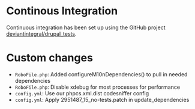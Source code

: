 # Continous Integration

Continuous integration has been set up using the GitHub project
[deviantintegral/drupal_tests](https://github.com/deviantintegral/drupal_tests).

# Custom changes

* `RoboFile.php`: Added configureM10nDependencies() to pull in needed dependencies
* `RoboFile.php`: Disable xdebug for most processes for performance
* `config.yml`: Use our phpcs.xml.dist codesniffer config
* `config.yml`: Apply 2951487_15_no-tests.patch in update_dependencies

